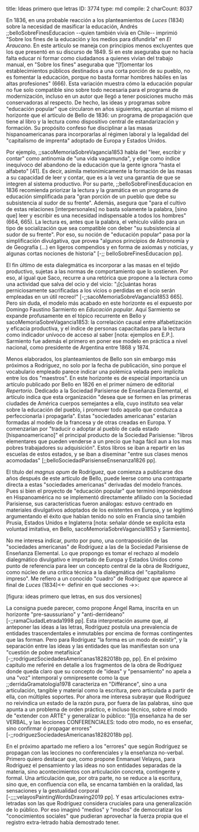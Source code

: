 title:          Ideas primero que letras
ID:             3774
type:           md
compile:        2
charCount:      8037


En 1836, en una probable reacción a los planteamientos de *Luces* (1834) sobre la necesidad de masificar la educación, Andrés ;;belloSobreFinesEducacion --quien también vivía en Chile--  imprimió "Sobre los fines de la educación y los medios para difundirla" en *El Araucano*. En este artículo se maneja con principios menos excluyentes  que los que presentó en su discurso de 1849. Si en este aseguraba que no hacía falta educar ni formar como ciudadanos a quienes vivían del trabajo manual, en "Sobre los fines" aseguraba que "[f]omentar los establecimientos públicos destinados a una corta porción de su pueblo, no es fomentar la educación, porque no basta formar hombres hábiles en las altas profesiones" (666). Esta variación muestra cómo la educación popular no fue solo compatible sino sobre todo necesaria para el programa de modernización, incluso en un autor que llegó a tener posiciones mucho más conservadoras al respecto. De hecho, las ideas y programas sobre "educación popular" que circularon en años siguientes, apuntan al mismo el horizonte que el artículo de Bello de 1836: un programa de propagación que tiene al libro y la lectura  como dispositivo central de estandarización y formación. Su propósito confeso fue disciplinar a las masas hispanoamericanas para incorporarlas al régimen laboral y la legalidad del "capitalismo de imprenta" adoptado de Europa y Estados Unidos. 

Por ejemplo, ;;sacoMemoriaSobreVagancia1853 habla del "leer, escribir y contar" como antinomia de "una vida vagamunda", y elige como índice inequívoco del abandono de la educación  que la gente ignora "hasta el alfabeto" [41]. Es decir, asimila metonímicamente la formación de las masas a su capacidad de leer y contar, que es a la vez una garantía de que se integren al sistema productivo. Por su parte, ;;belloSobreFinesEducacion en 1836 recomienda priorizar la lectura y la gramática en un programa de educación simplificada para "gran porción de un pueblo que debe su subsistencia al sudor de su frente". Además, asegura que "para el cultivo de estas relaciones [interpersonales] no basta solamente la palabra, [sino que] leer y escribir es una necesidad indispensable a todos los hombres" (664, 665). La lectura es, antes que la palabra, el vehículo válido para un tipo de socialización que sea compatible con deber "su subsistencia al sudor de su frente". Por eso, su noción de "educación popular" pasa por la simplificación divulgativa, que provea "algunos principios de Astronomía y de Geografía (...) en ligeros compendios y en forma de axiomas y noticias, y algunas cortas nociones de historia" [-;; belloSobreFinesEducacion pp]. 

El fin último de esta dialegmática es incorporar a las masas en el tejido productivo, sujetas a las normas de comportamiento que lo sostienen. Por eso, al igual que Saco, recurre a una retórica que propone a la lectura como una actividad que salva del ocio y del vicio:  "¡[c]uántas horas perniciosamente sacrificadas a los vicios o perdidas en el ocio serán empleadas en un útil recreo!" [-;;sacoMemoriaSobreVagancia1853 665]. Pero sin duda, el modelo más acabado en este horizonte es el expuesto por Domingo Faustino Sarmiento en *Educación popular*. Aquí Sarmiento se expande profusamente en el tópico recurrente en Bello y sacoMemoriaSobreVagancia1853: la correlación causal entre alfabetización y eficacia productiva, y el índice de personas capacitadas para la lectura como indicador unívoco de acceso al saber [nota: ejemplos en E.P.]. Sarmiento fue además el primero en poner ese modelo en práctica a nivel nacional, como presidente de Argentina entre 1868 y 1874.

Menos elaborados, los planteamientos de Bello son sin embargo más próximos a Rodríguez, no solo por la fecha de publicación, sino porque el vocabulario empleado parece indicar una polémica velada pero implícita entre los dos "maestros". En este horizonte es de especial importancia un artículo publicado por Bello en 1826 en el primer número de editorial *Repertorio*. Dedicado a la Sociedad Parisiense de Enseñanza Elemental, el artículo indica que esta organización "desea que se formen en las primeras ciudades de América cuerpos semejantes a ella, cuyo instituto sea velar sobre la educación del pueblo, i promover todo aquello que conduzca a perfeccionarla i propagarla". Estas "sociedades americanas" estarían formadas al modelo de la francesa y de otras creadas en Europa. Y comenzarían por "traducir o adoptar al pueblo de cada estado [hispanoamericano]" el principal producto de la Sociedad Parisiense: "libros elementares que pueden venderse a un precio que haga fácil aun a los mas pobres trabajadores su adquisición". Estos libros se iban a repartir en las escuelas de estos estados, y se iban a diseminar "entre sus clases menos acomodadas" [;;belloSociedadParisienseEnsenanza1826 pp]. 

El título del *magnus opum* de Rodríguez, que comienza a publicarse dos años después de este artículo de Bello, puede leerse como una contraparte directa a estas "sociedades americanas" derivadas del modelo francés. Pues si bien el proyecto de "educación popular" que terminó imponiéndose en Hispanoamérica no se implementó directamente afiliado con la Sociedad Parisiense, sus características fueron análogas: estuvo centrado en materiales divulgativos adoptados de los existentes en Europa, y se legitimó argumentando el éxito que habían tenido no solo en Francia sino también Prusia, Estados Unidos e Inglaterra [nota: señalar dónde se explicita esta voluntad imitativa, en Bello, sacoMemoriaSobreVagancia1853 y Sarmiento]. 

No me interesa indicar, punto por puno, una contraposición de las "sociedades americanas" de Rodríguez a las de la Sociedad Parisiense de Enseñanza Elemental. Lo que propongo es tomar el rechazo al modelo dialegmático divulgativo e importado de Europa y Estados Unidos como punto de referencia para leer un concepto central de la obra de Rodríguez, como núcleo de una crítica técnica a la dialegmática del "capitalismo impreso". Me refiero a un conocido "cuadro" de Rodríguez que aparece al final de *Luces* (1834)<<- definir en qué secciones ->>: 

[figura: ideas primero que letras, en sus dos versiones]

La consigna puede parecer, como propone Ángel Rama, inscrita en un horizonte "pre-saussuriano" y "anti-derrideano" [-;;ramaCiudadLetrada1998 pp]. Esta interpretación asume que, al anteponer las ideas a las letras, Rodríguez postula una prevalencia de entidades trascendentales e inmutables por encima de formas contingentes que las forman. Pero para Rodríguez "la forma es un modo de existir", y la separación entre las ideas y las entidades que las manifiestan son una "cuestión de pobre metafísica" [-;;rodriguezSociedadesAmericanas18282018b pp, pp]. En el próximo capítulo me referiré en detalle a los fragmentos de la obra de Rodríguez donde queda claro que su concepto de "ideas" y "pensamiento" no apela a una "voz" intemporal y omnipresente como la que ;;derridaGramatologia1978 caracteriza en "Différance", sino a una articulación, tangible y material como la escritura, pero articulada a partir de ella, con múltiples soportes. Por ahora me interesa subrayar que Rodríguez no reivindica un estado de la razón pura, por fuera de las palabras, sino que apunta a un problema de orden práctico, e incluso técnico, sobre el modo de "extender con ARTE" y generalizar lo público: "[l]a enseñanza ha de ser VERBAL, y las lecciones CONFERENCIALES: todo otro modo, no es enseñar, sino confirmar ó propagar errores" [-;;rodriguezSociedadesAmericanas18282018b pp]. 

En el próximo apartado me refiero a los "errores" que según Rodríguez se propagan con las lecciones no conferenciales y la enseñanza no-verbal. Primero quiero destacar que, como propone Enmanuel Velayos, para Rodríguez el pensamiento y las ideas no son entidades separadas de la materia, sino acontecimientos con articulación concreta, contingente y formal. Una articulación que, por otra parte, no se reduce a la escritura, sino que, en confluencia con ella, se encarna también en la oralidad, las sensaciones y la gestualidad corporal [-;;;;velayosPaintingWordsDrawing2019 pp]. Y esas articulaciones extra-letradas son las que Rodríguez considera cruciales para una generalización de lo público. Por eso imaginó "medios" y "modos" de democratizar los "conocimientos sociales" que pudieran aprovechar la fuerza propia que el registro extra-letrado había demostrado tener. 